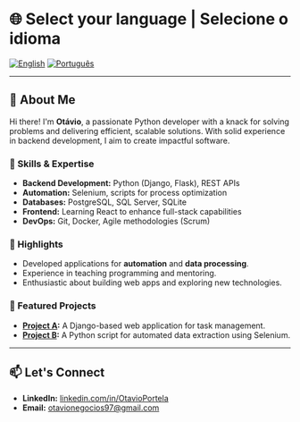 # 🌐 Select your language | Selecione o idioma

[![English](https://img.shields.io/badge/Language-English-blue)](README.md)
[![Português](https://img.shields.io/badge/Idioma-Português-green)](README-PT.md)

---

## 👋 About Me
Hi there! I'm **Otávio**, a passionate Python developer with a knack for solving problems and delivering efficient, scalable solutions. With solid experience in backend development, I aim to create impactful software.

### 🚀 Skills & Expertise
- **Backend Development:** Python (Django, Flask), REST APIs
- **Automation:** Selenium, scripts for process optimization
- **Databases:** PostgreSQL, SQL Server, SQLite
- **Frontend:** Learning React to enhance full-stack capabilities
- **DevOps:** Git, Docker, Agile methodologies (Scrum)

### 🌟 Highlights
- Developed applications for **automation** and **data processing**.
- Experience in teaching programming and mentoring.
- Enthusiastic about building web apps and exploring new technologies.

### 📂 Featured Projects
- **[Project A](https://github.com/yourusername/project-a):** A Django-based web application for task management.
- **[Project B](https://github.com/yourusername/project-b):** A Python script for automated data extraction using Selenium.

---

## 📫 Let's Connect
- **LinkedIn:** [linkedin.com/in/OtavioPortela](https://www.linkedin.com/in/otavio-portela-b7426019b/)
- **Email:** otavionegocios97@gmail.com
